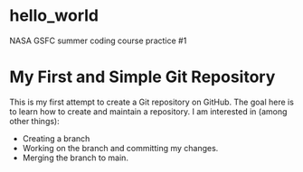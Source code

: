 # hello_world
NASA GSFC summer coding course practice #1

# My First and Simple Git Repository
This is my first attempt to create a Git repository on GitHub.
The goal here is to learn how to create and maintain a repository.
I am interested in (among other things):
- Creating a branch
- Working on the branch and committing my changes.
- Merging the branch to main.
